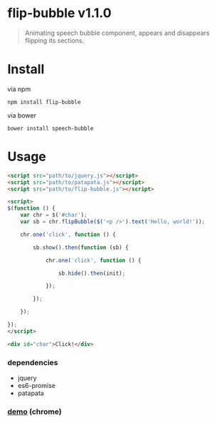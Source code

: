 # flip-bubble v1.1.0

> Animating speech bubble component, appears and disappears flipping its sections.

# Install

via npm

    npm install flip-bubble

via bower

    bower install speech-bubble

# Usage

```html
<script src="path/to/jquery.js"></script>
<script src="path/to/patapata.js"></script>
<script src="path/to/flip-bubble.js"></script>

<script>
$(function () {
    var chr = $('#char');
    var sb = chr.flipBubble($('<p />').text('Hello, world!'));

    chr.one('click', function () {

        sb.show().then(function (sb) {

            chr.one('click', function () {

                sb.hide().then(init);

            });

        });

    });

});
</script>

<div id="char">Click!</div>
```

### dependencies

- jquery
- es6-promise
- patapata

### [demo](http://kt3k.github.io/speech-bubble/test.html) (chrome)
